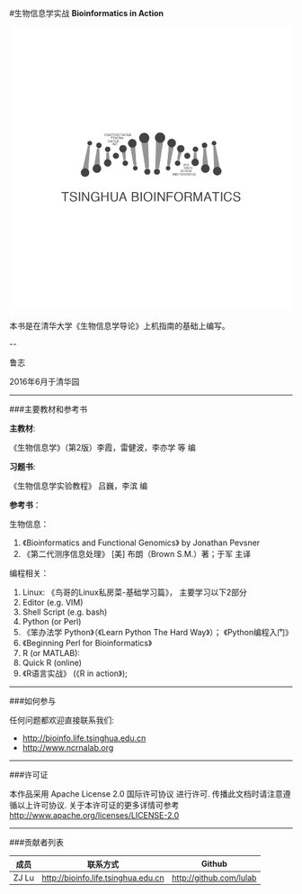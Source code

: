 #生物信息学实战
**Bioinformatics in Action**

![](cover.jpg)

本书是在清华大学《生物信息学导论》上机指南的基础上编写。

-- 

鲁志

2016年6月于清华园



---
###主要教材和参考书

**主教材**: 

《生物信息学》（第2版）李霞，雷健波，李亦学 等 编 

**习题书**:

《生物信息学实验教程》  吕巍，李滨 编 


**参考书**： 

生物信息：

1. 《Bioinformatics and Functional Genomics》 by Jonathan Pevsner 
2. 《第二代测序信息处理》 [美] 布朗（Brown S.M.）著；于军 主译 

编程相关： 

1. Linux: 《鸟哥的Linux私房菜-基础学习篇》， 主要学习以下2部分
  1. Editor (e.g. VIM)
  2. Shell Script (e.g. bash)
2. Python (or Perl)
  1.  《笨办法学 Python》（《Learn Python The Hard Way》）； 《Python编程入门》
  2.  《Beginning Perl for Bioinformatics》
3. R (or MATLAB):
  1.  Quick R (online)
  2.  《R语言实战》 (《R in action》); 


---
###如何参与

任何问题都欢迎直接联系我们: 

* http://bioinfo.life.tsinghua.edu.cn 
* http://www.ncrnalab.org


---
###许可证

本作品采用 Apache License 2.0 国际许可协议 进行许可. 传播此文档时请注意遵循以上许可协议. 关于本许可证的更多详情可参考 http://www.apache.org/licenses/LICENSE-2.0


---
###贡献者列表

|成员	|联系方式	|Github|
|-|-|-|
|ZJ Lu|http://bioinfo.life.tsinghua.edu.cn| http://github.com/lulab |